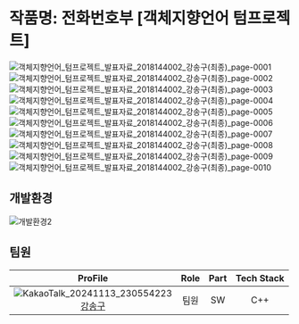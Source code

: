 # 작품명: 전화번호부 [객체지향언어 텀프로젝트]

![객체지향언어_텀프로젝트_발표자료_2018144002_강송구(최종)_page-0001](https://github.com/user-attachments/assets/e9724c8f-01d7-4747-ac6f-c9c5afa7b961)
![객체지향언어_텀프로젝트_발표자료_2018144002_강송구(최종)_page-0002](https://github.com/user-attachments/assets/9e3bc7ad-b4d7-4277-b10d-a20e660fd30e)
![객체지향언어_텀프로젝트_발표자료_2018144002_강송구(최종)_page-0003](https://github.com/user-attachments/assets/43e8ed7b-b36d-40c3-9b01-9412d2477c19)
![객체지향언어_텀프로젝트_발표자료_2018144002_강송구(최종)_page-0004](https://github.com/user-attachments/assets/26d743e4-8a81-495d-995b-3719c9f8cef1)
![객체지향언어_텀프로젝트_발표자료_2018144002_강송구(최종)_page-0005](https://github.com/user-attachments/assets/4fa5f630-3341-4657-807a-f3ce7ac6f4f3)
![객체지향언어_텀프로젝트_발표자료_2018144002_강송구(최종)_page-0006](https://github.com/user-attachments/assets/c8cd10c0-c2eb-4dc6-8ee7-a30637a80c12)
![객체지향언어_텀프로젝트_발표자료_2018144002_강송구(최종)_page-0007](https://github.com/user-attachments/assets/795e0833-162c-4766-92df-81445563529b)
![객체지향언어_텀프로젝트_발표자료_2018144002_강송구(최종)_page-0008](https://github.com/user-attachments/assets/7c1bb083-135a-4122-81b7-df9e8ae4772e)
![객체지향언어_텀프로젝트_발표자료_2018144002_강송구(최종)_page-0009](https://github.com/user-attachments/assets/be5749d9-1b44-4208-8a51-2be3ddd2d520)
![객체지향언어_텀프로젝트_발표자료_2018144002_강송구(최종)_page-0010](https://github.com/user-attachments/assets/0382d09a-7e85-41db-ad15-c9018e876323)

## 개발환경
![개발환경2](https://github.com/user-attachments/assets/82b36e46-adb6-4877-8e97-b77f8f78531d)

## 팀원

| ProFile | Role | Part | Tech Stack |
|:--------:|:--------:|:--------:|:--------:|
| ![KakaoTalk_20241113_230554223](https://github.com/user-attachments/assets/986e1819-2d0d-4715-97ce-590ea6495421) <br> [강송구](https://github.com/Throwball99) |   팀원  |   SW | C++ |
